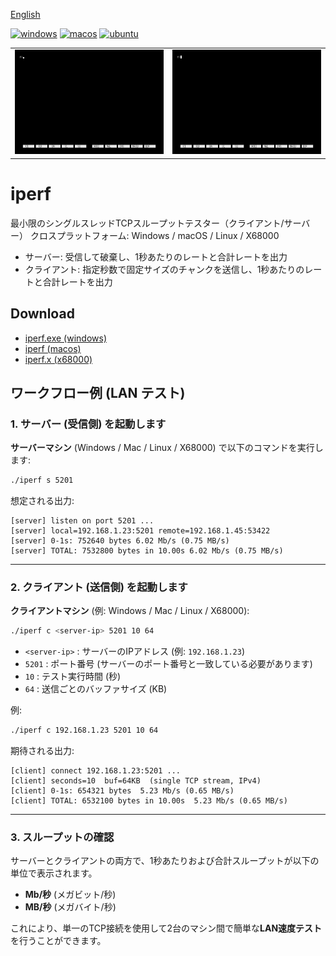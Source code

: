 ﻿[English](./README.md)

[![windows](https://github.com/renatus-novus-x/iperf/workflows/windows/badge.svg)](https://github.com/renatus-novus-x/iperf/actions?query=workflow%3Awindows)
[![macos](https://github.com/renatus-novus-x/iperf/workflows/macos/badge.svg)](https://github.com/renatus-novus-x/iperf/actions?query=workflow%3Amacos)
[![ubuntu](https://github.com/renatus-novus-x/iperf/workflows/ubuntu/badge.svg)](https://github.com/renatus-novus-x/iperf/actions?query=workflow%3Aubuntu)

<table>
  <tr>
    <td width="50%">
      <img src="https://raw.githubusercontent.com/renatus-novus-x/iperf/main/images/server.gif" alt="server" title="server" width="100%">
    </td>
    <td width="50%">
      <img src="https://raw.githubusercontent.com/renatus-novus-x/iperf/main/images/client.gif" alt="client" title="client" width="100%">
    </td>
  </tr>
</table>

# iperf
   最小限のシングルスレッドTCPスループットテスター（クライアント/サーバー）
   クロスプラットフォーム: Windows / macOS / Linux / X68000
   - サーバー: 受信して破棄し、1秒あたりのレートと合計レートを出力
   - クライアント: 指定秒数で固定サイズのチャンクを送信し、1秒あたりのレートと合計レートを出力
## Download
- [iperf.exe (windows)](https://raw.githubusercontent.com/renatus-novus-x/iperf/main/bin/iperf.exe)
- [iperf (macos)](https://raw.githubusercontent.com/renatus-novus-x/iperf/main/bin/iperf)
- [iperf.x (x68000)](https://raw.githubusercontent.com/renatus-novus-x/iperf/main/bin/iperf.x)

## ワークフロー例 (LAN テスト)

### 1. サーバー (受信側) を起動します

**サーバーマシン** (Windows / Mac / Linux / X68000) で以下のコマンドを実行します:

```bash
./iperf s 5201
```

想定される出力:

```
[server] listen on port 5201 ...
[server] local=192.168.1.23:5201 remote=192.168.1.45:53422
[server] 0-1s: 7​​52640 bytes 6.02 Mb/s (0.75 MB/s)
[server] TOTAL: 7532800 bytes in 10.00s 6.02 Mb/s (0.75 MB/s)
```

---

### 2. クライアント (送信側) を起動します

**クライアントマシン** (例: Windows / Mac / Linux / X68000):

```bash
./iperf c <server-ip> 5201 10 64
```

- `<server-ip>` : サーバーのIPアドレス (例: `192.168.1.23`)
- `5201` : ポート番号 (サーバーのポート番号と一致している必要があります)
- `10` : テスト実行時間 (秒)
- `64` : 送信ごとのバッファサイズ (KB)

例:

```bash
./iperf c 192.168.1.23 5201 10 64
```

期待される出力:

```
[client] connect 192.168.1.23:5201 ...
[client] seconds=10  buf=64KB  (single TCP stream, IPv4)
[client] 0-1s: 654321 bytes  5.23 Mb/s (0.65 MB/s)
[client] TOTAL: 6532100 bytes in 10.00s  5.23 Mb/s (0.65 MB/s)
```

---

### 3. スループットの確認

サーバーとクライアントの両方で、1秒あたりおよび合計スループットが以下の単位で表示されます。
- **Mb/秒** (メガビット/秒)
- **MB/秒** (メガバイト/秒)

これにより、単一のTCP接続を使用して2台のマシン間で簡単な**LAN速度テスト**を行うことができます。